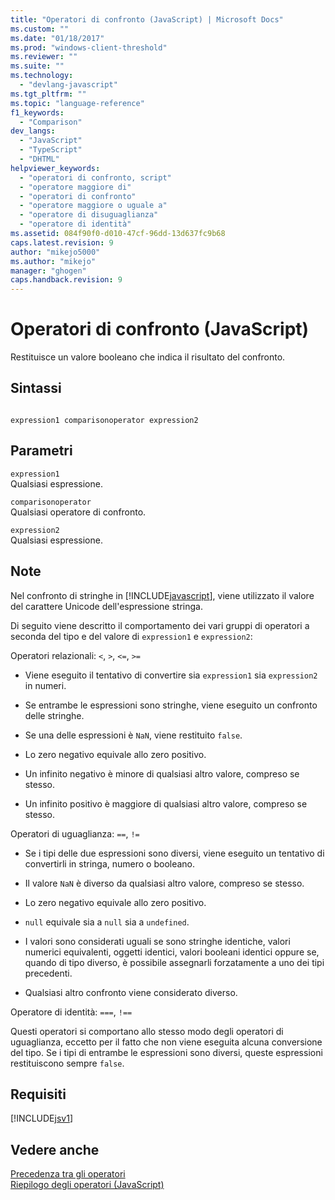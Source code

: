 ```yaml
---
title: "Operatori di confronto (JavaScript) | Microsoft Docs"
ms.custom: ""
ms.date: "01/18/2017"
ms.prod: "windows-client-threshold"
ms.reviewer: ""
ms.suite: ""
ms.technology: 
  - "devlang-javascript"
ms.tgt_pltfrm: ""
ms.topic: "language-reference"
f1_keywords: 
  - "Comparison"
dev_langs: 
  - "JavaScript"
  - "TypeScript"
  - "DHTML"
helpviewer_keywords: 
  - "operatori di confronto, script"
  - "operatore maggiore di"
  - "operatori di confronto"
  - "operatore maggiore o uguale a"
  - "operatore di disuguaglianza"
  - "operatore di identità"
ms.assetid: 084f90f0-d010-47cf-96dd-13d637fc9b68
caps.latest.revision: 9
author: "mikejo5000"
ms.author: "mikejo"
manager: "ghogen"
caps.handback.revision: 9
---
```

# Operatori di confronto (JavaScript)
Restituisce un valore booleano che indica il risultato del confronto.  
  
## Sintassi  
  
```  
  
expression1 comparisonoperator expression2  
```  
  
## Parametri  
 `expression1`  
 Qualsiasi espressione.  
  
 `comparisonoperator`  
 Qualsiasi operatore di confronto.  
  
 `expression2`  
 Qualsiasi espressione.  
  
## Note  
 Nel confronto di stringhe in [!INCLUDE[javascript](../../javascript/includes/javascript-md.md)], viene utilizzato il valore del carattere Unicode dell'espressione stringa.  
  
 Di seguito viene descritto il comportamento dei vari gruppi di operatori a seconda del tipo e del valore di `expression1` e `expression2`:  
  
 Operatori relazionali: `<`, `>`, `<=`, `>=`  
  
-   Viene eseguito il tentativo di convertire sia `expression1` sia `expression2` in numeri.  
  
-   Se entrambe le espressioni sono stringhe, viene eseguito un confronto delle stringhe.  
  
-   Se una delle espressioni è `NaN`, viene restituito `false`.  
  
-   Lo zero negativo equivale allo zero positivo.  
  
-   Un infinito negativo è minore di qualsiasi altro valore, compreso se stesso.  
  
-   Un infinito positivo è maggiore di qualsiasi altro valore, compreso se stesso.  
  
 Operatori di uguaglianza: `==`, `!=`  
  
-   Se i tipi delle due espressioni sono diversi, viene eseguito un tentativo di convertirli in stringa, numero o booleano.  
  
-   Il valore `NaN` è diverso da qualsiasi altro valore, compreso se stesso.  
  
-   Lo zero negativo equivale allo zero positivo.  
  
-   `null` equivale sia a `null` sia a `undefined`.  
  
-   I valori sono considerati uguali se sono stringhe identiche, valori numerici equivalenti, oggetti identici, valori booleani identici oppure se, quando di tipo diverso, è possibile assegnarli forzatamente a uno dei tipi precedenti.  
  
-   Qualsiasi altro confronto viene considerato diverso.  
  
 Operatore di identità: `===`, `!==`  
  
 Questi operatori si comportano allo stesso modo degli operatori di uguaglianza, eccetto per il fatto che non viene eseguita alcuna conversione del tipo.  Se i tipi di entrambe le espressioni sono diversi, queste espressioni restituiscono sempre `false`.  
  
## Requisiti  
 [!INCLUDE[jsv1](../../javascript/misc/includes/jsv1-md.md)]  
  
## Vedere anche  
 [Precedenza tra gli operatori](../../javascript/operator-subtractprecedence-javascript.md)   
 [Riepilogo degli operatori \(JavaScript\)](../../javascript/misc/operator-subtractsummary-javascript.md)